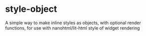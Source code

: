 # style-object
A simple way to make inline styles as objects, with optional render functions, for use with nanohtml/lit-html style of widget rendering
